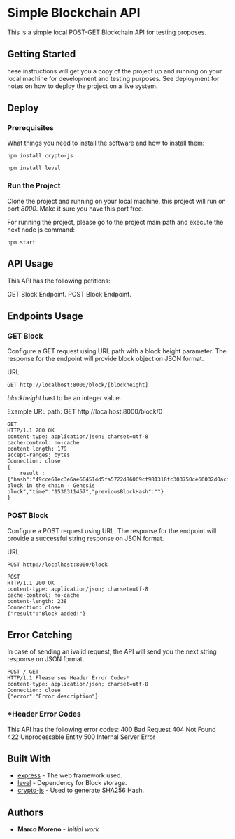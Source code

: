 # Simple Blockchain API

This is a simple local POST-GET Blockchain API for testing proposes.

## Getting Started

hese instructions will get you a copy of the project up and running on your local machine for development and testing purposes. See deployment for notes on how to deploy the project on a live system.

## Deploy


### Prerequisites

What things you need to install the software and how to install them:

```
npm install crypto-js
```
```
npm install level
```

### Run the Project
Clone the project and running on your local machine, this project will run on port *8000*. 
Make it sure you have this port free.

For running the project, please go to the project main path and execute the next node js command:

```
npm start
```



## API Usage

This API has the following petitions:

GET Block Endpoint.
POST Block Endpoint.

## Endpoints Usage

### GET Block
Configure a GET request using URL path with a block height parameter. 
The response for the endpoint will provide block object on JSON format.

URL
```
GET http://localhost:8000/block/[blockheight]
```
*blockheight* hast to be an integer value. 

Example URL path:
GET http://localhost:8000/block/0

```
GET
HTTP/1.1 200 OK
content-type: application/json; charset=utf-8
cache-control: no-cache
content-length: 179
accept-ranges: bytes
Connection: close        
{
    result : {"hash":"49cce61ec3e6ae664514d5fa5722d86069cf981318fc303750ce66032d0acff3","height":0,"body":"First block in the chain - Genesis block","time":"1530311457","previousBlockHash":""}
}  
```


### POST Block
Configure a POST request using URL. 
The response for the endpoint will provide a successful string response on JSON format.

URL
```
POST http://localhost:8000/block
```

```
POST
HTTP/1.1 200 OK
content-type: application/json; charset=utf-8
cache-control: no-cache
content-length: 238
Connection: close
{"result":"Block added!"}
```

## Error Catching
In case of sending an ivalid request, the API will send you the next string response on JSON format.
```
POST / GET
HTTP/1.1 Please see Header Error Codes*
content-type: application/json; charset=utf-8
Connection: close
{"error":"Error description"}
```

### *Header Error Codes
This API has the following error codes:
400 Bad Request
404 Not Found
422 Unprocessable Entity
500 Internal Server Error


## Built With

* [express](http://expressjs.com/es/4x/api.html) - The web framework used.
* [level](https://github.com/Level) - Dependency for Block storage.
* [crypto-js](https://www.npmjs.com/package/crypto-js) - Used to generate SHA256 Hash.

## Authors
* **Marco Moreno** - *Initial work* 
